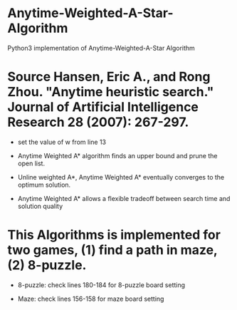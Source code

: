 # Anytime-Weighted-A-Star-Algorithm
Python3 implementation of Anytime-Weighted-A-Star Algorithm

# Source Hansen, Eric A., and Rong Zhou. "Anytime heuristic search." Journal of Artificial Intelligence Research 28 (2007): 267-297.

* set the value of w from line 13

* Anytime Weighted A* algorithm finds an upper bound and prune the open list. 

* Unline weighted A*, Anytime Weighted A* eventually converges to the optimum solution.

* Anytime Weighted A* allows a flexible tradeoff between search time and solution quality

# This Algorithms is implemented for two games, (1) find a path in maze, (2) 8-puzzle.

* 8-puzzle: check lines 180-184 for 8-puzzle board setting

* Maze: check lines 156-158 for maze board setting
